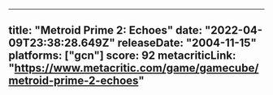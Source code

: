 
---
title: "Metroid Prime 2: Echoes"
date: "2022-04-09T23:38:28.649Z"
releaseDate: "2004-11-15"
platforms: ["gcn"]
score: 92
metacriticLink: "https://www.metacritic.com/game/gamecube/metroid-prime-2-echoes"
---
